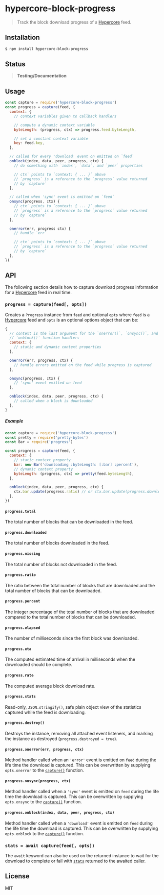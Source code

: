 hypercore-block-progress
========================

> Track the block download progress of a [Hypercore][hypercore] feed.

## Installation

```sh
$ npm install hypercore-block-progress
```

## Status

> **Testing/Documentation**

## Usage

```js
const capture = require('hypercore-block-progress')
const progress = capture(feed, {
  context: {
    // context variables given to callback handlers

    // compute a dynamic context variable
    byteLength: (progress, ctx) => progress.feed.byteLength,

    // set a constant context variable
    key: feed.key,
  },

  // called for every 'download' event on emitted on `feed`
  onblock(index, data, peer, progress, ctx) {
    // do something with `index`, `data`, and `peer` properties

    // ctx` points to `context: { ... }` above
    // `progress` is a reference to the `progress` value returned
    // by `capture`
  },

  // called when 'sync' event is emitted on `feed`
  onsync(progress, ctx) {
    // ctx` points to `context: { ... }` above
    // `progress` is a reference to the `progress` value returned
    // by `capture`
  },

  onerror(err, progress ctx) {
    // handle `err`

    // ctx` points to `context: { ... }` above
    // `progress` is a reference to the `progress` value returned
    // by `capture`
  },
})
```

## API

The following section details how to capture download progress
information for a [Hypercore][hypercore] feed in real time.

<a name="capture" /></a>
### `progress = capture(feed[, opts])`

Creates a `Progress` instance from `feed` and optional `opts` where
`feed` is a [Hypercore][hypercore] feed and `opts` is an optional options
object that can be:

```js
{
  // context is the last argument for the `onerror()`, `onsync()`, and
  // `onblock()` function handlers
  context: {
    // static and dynamic context properties
  },

  onerror(err, progress, ctx) {
    // handle errors emitted on the feed while progress is captured
  },

  onsync(progress, ctx) {
    // 'sync' event emitted on feed
  },

  onblock(index, data, peer, progress, ctx) {
    // called when a block is downloaded
  },
}
```

<a name="capture-example" /></a>
##### Example

```js
const capture = require('hypercore-block-progress')
const pretty = require('pretty-bytes')
const Bar = require('progress')

const progress = capture(feed, {
  context: {
    // static context property
    bar: new Bar('downloading :byteLength: [:bar] :percent'),
    // dynamic context property
    byteLength: (progress, ctx) => pretty(feed.byteLength),
  },

  onblock(index, data, peer, progress, ctx) {
    ctx.bar.update(progress.ratio) // or ctx.bar.update(progress.downloaded / progress.total)
  },
})
```

<a name="progress-total" /></a>
#### `progress.total`

The total number of blocks that can be downloaded in the feed.

<a name="progress-downloaded" /></a>
#### `progress.downloaded`

The total number of blocks downloaded in the feed.

<a name="progress-missing" /></a>
#### `progress.missing`

The total number of blocks not downloaded in the feed.

<a name="progress-ratio" /></a>
#### `progress.ratio`

The ratio between the total number of blocks that are downloaded and the
total number of blocks that can be downloaded.

<a name="progress-percent" /></a>
#### `progress.percent`

The integer percentage of the total number of blocks that are downloaded
compared to the total number of blocks that can be downloaded.

<a name="progress-elapsed" /></a>
#### `progress.elapsed`

The number of milliseconds since the first block was downloaded.

<a name="progress-eta" /></a>
#### `progress.eta`

The computed estimated time of arrival in milliseconds when the
downloaded should be complete.

<a name="progress-rate" /></a>
#### `progress.rate`

The computed average block download rate.

<a name="progress-stats" /></a>
#### `progress.stats`

Read-only, `JSON.stringify()`, safe plain object view of the statistics
captured while the feed is downloading.

<a name="progress-destroy" /></a>
#### `progress.destroy()`

Destroys the instance, removing all attached event listeners, and
marking the instance as destroyed (`progress.destroyed = true`).

<a name="progress-onerror" /></a>
#### `progress.onerror(err, progress, ctx)`

Method handler called when an `'error'` event is emitted on `feed` during
the life time the download is captured. This can be overwritten by
supplying `opts.onerror` to the [`capture()`](#capture) function.

<a name="progress-onsync" /></a>
#### `progress.onsync(progress, ctx)`

Method handler called when a `'sync'` event is emitted on `feed` during
the life time the download is captured. This can be overwritten by
supplying `opts.onsync` to the [`capture()`](#capture) function.

<a name="progress-onblock" /></a>
#### `progress.onblock(index, data, peer, progress, ctx)`

Method handler called when a `'download'` event is emitted on `feed` during
the life time the download is captured. This can be overwritten by
supplying `opts.onblock` to the [`capture()`](#capture) function.

<a name="await-capture" /></a>
### `stats = await capture(feed[, opts])`

The `await` keyword can also be used on the returned instance to wait
for the download to complete or fail with [`stats`](#progress-stats)
returned to the awaited caller.

## License

MIT

[hypercore]: https://github.com/mafintosh/hypercore
